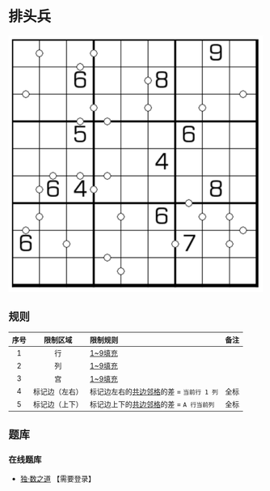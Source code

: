 # 排头兵

![题](../../../../../images/sudoku/排头兵.png)

## 规则

| 序号 | 限制区域 | 限制规则 | 备注 |
| :---: | :---: | :--- | :---: |
| 1 | 行 | [1~9填充] | |
| 2 | 列 | [1~9填充] | |
| 3 | 宫 | [1~9填充] | |
| 4 | 标记边（左右） | 标记边左右的[共边邻格]的差 = `当前行 1 列` | 全标 |
| 5 | 标记边（上下） | 标记边上下的[共边邻格]的差 = `A 行当前列` | 全标 |

## 题库

### 在线题库

- [独·数之道](http://www.sudokufans.org.cn/main.index.php?type=ptb) 【需要登录】

[1~9填充]: ../../../../../rules.md#1to9填充
[共边邻格]: ../../../../../rules.md#共边邻格
